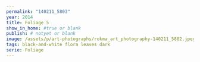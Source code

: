 ```yaml
---
permalink: "140211_5803"
year: 2014
title: Foliage 5
show_in_home: #true or blank
publish: # notyet or blank
image: /assets/p/art-photographs/rokma_art_photography-140211_5802.jpeg
tags: black-and-white flora leaves dark
serie: Foliage
---
```

